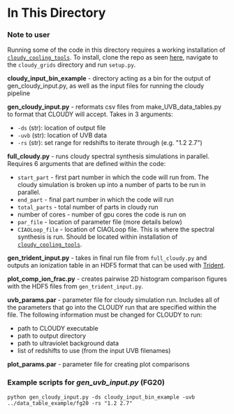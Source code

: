 # In This Directory

### Note to user
Running some of the code in this directory requires a working installation of [`cloudy_cooling_tools`](https://github.com/brittonsmith/cloudy_cooling_tools). To install, clone the repo as seen [here](https://github.com/brittonsmith/cloudy_cooling_tools), navigate to the `cloudy_grids` directory and run `setup.py`.

**cloudy_input_bin_example** - directory acting as a bin for the output of gen_cloudy_input.py, as well as the input files for running the cloudy pipeline

**gen\_cloudy\_input.py** - reformats csv files from make\_UVB\_data\_tables.py to format that CLOUDY will accept. Takes in 3 arguments:
* `-ds` (str): location of output file
* `-uvb` (str): location of UVB data
* `-rs` (str): set range for redshifts to iterate through (e.g. "1.2 2.7")

**full\_cloudy.py** - runs cloudy spectral synthesis simulations in parallel. Requires 6 arguments that are defined within the code:
* `start_part` - first part number in which the code will run from. The cloudy simulation is broken up into a number of parts to be run in parallel.
* `end_part` - final part number in which the code will run
* `total_parts` - total number of parts in cloudy run
* number of cores - number of gpu cores the code is run on
* `par_file` - location of parameter file (more details below)
* `CIAOLoop_file` - location of CIAOLoop file. This is where the spectral synthesis is run. Should be located within installation of [`cloudy_cooling_tools`](https://github.com/brittonsmith/cloudy_cooling_tools).

**gen\_trident\_input.py** - takes in final run file from `full_cloudy.py` and outputs an ionization table in an HDF5 format that can be used with [Trident](https://trident-project.org/).

**plot\_comp\_ion_frac.py** - creates pairwise 2D histogram comparison figures with the HDF5 files from `gen_trident_input.py`.

**uvb\_params.par** - parameter file for cloudy simulation run. Includes all of the parameters that go into the CLOUDY run that are specified within the file. The following information must be changed for CLOUDY to run:
* path to CLOUDY executable
* path to output directory
* path to ultraviolet background data
* list of redshifts to use (from the input UVB filenames)

**plot\_params.par** - parameter file for creating plot comparisons

### Example scripts for *gen\_uvb\_input.py* (FG20)

```
python gen_cloudy_input.py -ds cloudy_input_bin_example -uvb ../data_table_example/fg20 -rs "1.2 2.7"
```
